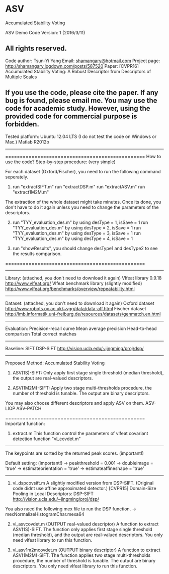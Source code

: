 # ASV
Accumulated Stability Voting


ASV Demo Code 
Version: 1 (2016/3/11)


All rights reserved.
-----------------------------------------------------------------------------------------------
Code author: Tsun-Yi Yang 
Email: shamangary@hotmail.com
Project page: http://shamangary.logdown.com/posts/587520
Paper: [CVPR16] Accumulated Stability Voting: A Robust Descriptor from Descriptors of Multiple Scales

If you use the code, please cite the paper.
If any bug is found, please email me.
You may use the code for academic study.
However, using the provided code for commercial purpose is forbidden.
-----------------------------------------------------------------------------------------------
Tested platform:
Ubuntu 12.04 LTS (I do not test the code on Windows or Mac.)
Matlab R2012b

-----------------------------------------------------------------------------------------------






================================================
How to use the code? Step-by-step procedure: (very simple)

For each dataset (Oxford/Fischer), you need to run the following 
command seperately.

1. run "extractSIFT.m"
    run "extractDSP.m"
    run "extractASV.m"
    run "extract1M2M.m"

The extraction of the whole dataset might take minutes.
Once its done, you don't have to do it again 
unless you need to change the parameters of the descriptors.

2. run "TYY_evaluation_des.m" by using desType = 1, isSave = 1
    run "TYY_evaluation_des.m" by using desType = 2, isSave = 1
    run "TYY_evaluation_des.m" by using desType = 3, isSave = 1
    run "TYY_evaluation_des.m" by using desType = 4, isSave = 1

3. run "showResults", you should change desType1 and desType2
    to see the results comparison.

================================================









-----------------------------------------------------------------------------------------------
Library: (attached, you don't need to download it again)
Vlfeat library 0.9.18
http://www.vlfeat.org/
Vlfeat benchmark library (slightly modified)
http://www.vlfeat.org/benchmarks/overview/repeatability.html

-----------------------------------------------------------------------------------------------
Dataset: (attached, you don't need to download it again)
Oxford dataset
http://www.robots.ox.ac.uk/~vgg/data/data-aff.html
Fischer dataset
http://lmb.informatik.uni-freiburg.de/resources/datasets/genmatch.en.html

-----------------------------------------------------------------------------------------------
Evaluation:
Precision-recall curve
Mean average precision
Head-to-head comparison
Total correct matches

-----------------------------------------------------------------------------------------------
Baseline:
SIFT
DSP-SIFT
http://vision.ucla.edu/~jingming/proj/dsp/

-----------------------------------------------------------------------------------------------
Proposed Method:
Accumulated Stability Voting

1. ASV(1S)-SIFT: 
Only apply first stage single threshold (median threshold),
the output are real-valued descriptors.

2. ASV(1M2M)-SIFT:
Apply two stage multi-thresholds procedure, the number 
of threshold is tunable. The output are binary descriptors.


You may also choose different descriptors and apply ASV on them.
ASV-LIOP
ASV-PATCH

================================================
Important function:

1. extract.m
This function control the parameters of vlfeat covariant 
detection function "vl_covdet.m"
---------------------------------------------------------------------------------------------------
The keypoints are sorted by the returned peak scores. (important!)

Default setting: (important!)
-> peakthreshold = 0.001
-> doubleimage = 'true'
-> estimateorientation = 'true'
-> estimateaffineshape = 'true'

---------------------------------------------------------------------------------------------------
1. vl_dspcovsift.m
A slightly modified version from DSP-SIFT. 
(Original code didnt use affine approximated detector.)
[CVPR15] Domain-Size Pooling in Local Descriptors: DSP-SIFT
http://vision.ucla.edu/~jingming/proj/dsp/

You also need the following mex file to run the DSP function.
-> mexNormalizeHistogramChar.mexa64

2. vl_asvcovdet.m (OUTPUT real-valued descriptor)
A function to extract ASV(1S)-SIFT. 
The function only applies first stage single threshold (median threshold),
and the output are real-valued descriptors. 
You only need vlfeat library to run this function.

3. vl_asv1m2mcovdet.m (OUTPUT binary descriptor)
A function to extract ASV(1M2M)-SIFT.
The function applies two stage multi-thresholds procedure, 
the number of threshold is tunable. 
The output are binary descriptors.
You only need vlfeat library to run this function.


